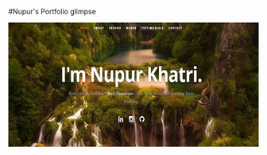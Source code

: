 #Nupur's Portfolio glimpse

<img src="public/images/Readme.jpg" alt="PLease Check Your Internet Connection">
